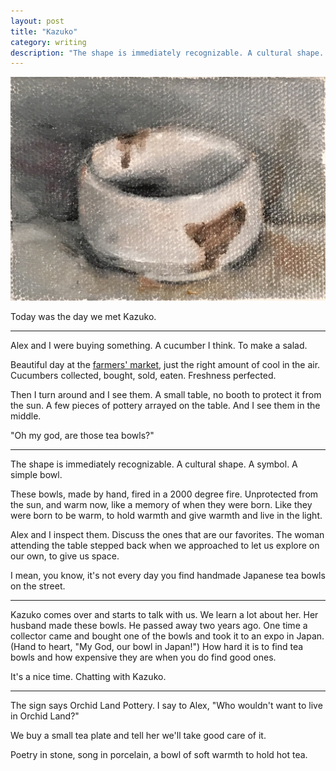 ```yaml
---
layout: post
title: "Kazuko"
category: writing
description: "The shape is immediately recognizable. A cultural shape. A symbol. A simple bowl."
---
```


![Tea Bowl](/img/tea-bowl.jpg)

Today was the day we met Kazuko.

---

Alex and I were buying something. A cucumber I think. To make a salad.

Beautiful day at the [farmers' market](/farmers-market), just the right amount of cool in the air. Cucumbers collected, bought, sold, eaten. Freshness perfected.

Then I turn around and I see them. A small table, no booth to protect it from the sun. A few pieces of pottery arrayed on the table. And I see them in the middle.

"Oh my god, are those tea bowls?"

---

The shape is immediately recognizable. A cultural shape. A symbol. A simple bowl.

These bowls, made by hand, fired in a 2000 degree fire. Unprotected from the sun, and warm now, like a memory of when they were born. Like they were born to be warm, to hold warmth and give warmth and live in the light.

Alex and I inspect them. Discuss the ones that are our favorites. The woman attending the table stepped back when we approached to let us explore on our own, to give us space.

I mean, you know, it's not every day you find handmade Japanese tea bowls on the street.

---

Kazuko comes over and starts to talk with us. We learn a lot about her. Her husband made these bowls. He passed away two years ago. One time a collector came and bought one of the bowls and took it to an expo in Japan. (Hand to heart, "My God, our bowl in Japan!") How hard it is to find tea bowls and how expensive they are when you do find good ones.

It's a nice time. Chatting with Kazuko.

---

The sign says Orchid Land Pottery. I say to Alex, "Who wouldn't want to live in Orchid Land?"

We buy a small tea plate and tell her we'll take good care of it.

Poetry in stone, song in porcelain, a bowl of soft warmth to hold hot tea.
